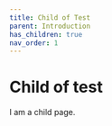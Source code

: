 ```yaml
---
title: Child of Test
parent: Introduction
has_children: true
nav_order: 1
---
```


# Child of test

I am a child page.
